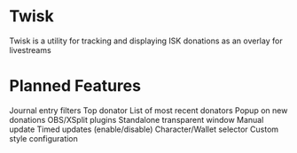 Twisk
=====
Twisk is a utility for tracking and displaying ISK donations as an overlay for livestreams

Planned Features
====
Journal entry filters
Top donator
List of most recent donators
Popup on new donations
OBS/XSplit plugins
Standalone transparent window
Manual update
Timed updates (enable/disable)
Character/Wallet selector
Custom style configuration

